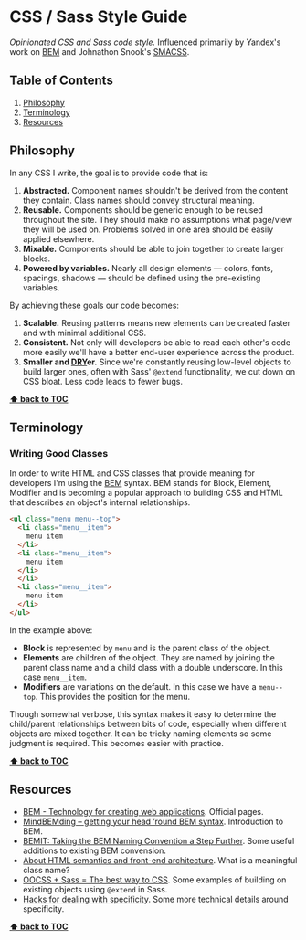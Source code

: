 # CSS / Sass Style Guide

*Opinionated CSS and Sass code style.* Influenced primarily by Yandex's work on [BEM](https://en.bem.info/method/) and Johnathon Snook's [SMACSS](https://smacss.com/).

## Table of Contents

  1. [Philosophy](#philosophy)
  1. [Terminology](#terminology)
  1. [Resources](#resources)

## Philosophy

In any CSS I write, the goal is to provide code that is:

1. **Abstracted.** Component names shouldn't be derived from the content they contain. Class names should convey structural meaning.
1. **Reusable.** Components should be generic enough to be reused throughout the site. They should make no assumptions what page/view they will be used on. Problems solved in one area should be easily applied elsewhere.
1. **Mixable.** Components should be able to join together to create larger blocks.
1. **Powered by variables.** Nearly all design elements — colors, fonts, spacings, shadows — should be defined using the pre-existing variables.

By achieving these goals our code becomes:

1. **Scalable.** Reusing patterns means new elements can be created faster and with minimal additional CSS.
1. **Consistent.** Not only will developers be able to read each other's code more easily we'll have a better end-user experience across the product.
1. **Smaller and [DRY](http://en.wikipedia.org/wiki/Don't_repeat_yourself)er.** Since we're constantly reusing low-level objects to build larger ones, often with Sass' <code>@extend</code> functionality, we cut down on CSS bloat. Less code leads to fewer bugs.

**[⬆ back to TOC](#table-of-contents)**

## Terminology

### Writing Good Classes

In order to write HTML and CSS classes that provide meaning for developers I'm using the [BEM](https://en.bem.info/method/key-concepts/) syntax. BEM stands for Block, Element, Modifier and is becoming a popular approach to building CSS and HTML that describes an object's internal relationships.

```html
<ul class="menu menu--top">
  <li class="menu__item">
    menu item
  </li>
  <li class="menu__item">
    menu item
  </li>
  </li>
  <li class="menu__item">
    menu item
  </li>
</ul>
```

In the example above:

- **Block** is represented by <code>menu</code> and is the parent class of the object.
- **Elements** are children of the object. They are named by joining the parent class name and a child class with a double underscore. In this case <code>menu__item</code>.
- **Modifiers** are variations on the default. In this case we have a <code>menu--top</code>. This provides the position for the menu.

Though somewhat verbose, this syntax makes it easy to determine the child/parent relationships between bits of code, especially when different objects are mixed together. It can be tricky naming elements so some judgment is required. This becomes easier with practice.

**[⬆ back to TOC](#table-of-contents)**

## Resources

- [BEM - Technology for creating web applications](https://en.bem.info/). Official pages.
- [MindBEMding – getting your head ’round BEM syntax](http://csswizardry.com/2013/01/mindbemding-getting-your-head-round-bem-syntax/). Introduction to BEM.
- [BEMIT: Taking the BEM Naming Convention a Step Further](http://csswizardry.com/2015/08/bemit-taking-the-bem-naming-convention-a-step-further/). Some useful additions to existing BEM convension.
- [About HTML semantics and front-end architecture](http://nicolasgallagher.com/about-html-semantics-front-end-architecture/). What is a meaningful class name?
- [OOCSS + Sass = The best way to CSS](http://ianstormtaylor.com/oocss-plus-sass-is-the-best-way-to-css/). Some examples of building on existing objects using `@extend` in Sass.
- [Hacks for dealing with specificity](http://csswizardry.com/2014/07/hacks-for-dealing-with-specificity/). Some more technical details around specificity.

**[⬆ back to TOC](#table-of-contents)**
